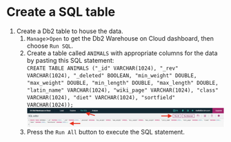 # Create a SQL table

1. Create a Db2 table to house the data.
    1. `Manage`>`Open` to get the Db2 Warehouse on Cloud dashboard, then choose `Run SQL`.
    1. Create a table called `ANIMALS` with appropriate columns for the data by pasting this SQL statement:<br/>
        `CREATE TABLE ANIMALS ("_id" VARCHAR(1024), "_rev" VARCHAR(1024), "_deleted" BOOLEAN, "min_weight" DOUBLE, "max_weight" DOUBLE, "min_length" DOUBLE, "max_length" DOUBLE, "latin_name" VARCHAR(1024), "wiki_page" VARCHAR(1024), "class" VARCHAR(1024), "diet" VARCHAR(1024), "sortfield" VARCHAR(1024));`
    ![Create Db2 table](db2_create_table.jpg)
    1. Press the `Run All` button to execute the SQL statement.
